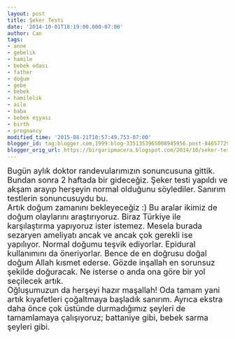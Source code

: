 ```yaml
---
layout: post
title: Şeker Testi
date: '2014-10-01T18:19:00.000-07:00'
author: Can
tags:
- anne
- gebelik
- hamile
- bebek odası
- father
- doğum
- gebe
- bebek
- hamilelik
- aile
- baba
- bebek eşyası
- birth
- pregnancy
modified_time: '2015-08-21T10:57:49.753-07:00'
blogger_id: tag:blogger.com,1999:blog-3351353965008945956.post-8465772904475525497
blogger_orig_url: https://birgaripmacera.blogspot.com/2014/10/seker-testi.html
---
```


<span style="font-size: large;">Bugün aylık doktor randevularımızın sonuncusuna gittik. Bundan sonra 2 haftada bir gideceğiz. Şeker testi yapıldı ve akşam arayıp herşeyin normal olduğunu söylediler. Sanırım testlerin sonuncusuydu bu. </span><br />
<a name='more'></a><span style="font-size: large;">Artık doğum zamanını bekleyeceğiz :) Bu aralar ikimiz de doğum olaylarını araştırıyoruz. Biraz Türkiye ile karşılaştırma yapıyoruz ister istemez. Mesela burada sezaryen ameliyatı ancak ve ancak çok gerekli ise yapılıyor. Normal doğumu teşvik ediyorlar. Epidural kullanımını da öneriyorlar. Bence de en doğrusu doğal doğum Allah kısmet ederse. Gözde inşallah en sorunsuz şekilde doğuracak. Ne isterse o anda ona göre bir yol seçilecek artık.</span><br />
<span style="font-size: large;">Oğluşumuzun da herşeyi hazır maşallah! Oda tamam yani artık kıyafetleri çoğaltmaya başladık sanırım. Ayrıca ekstra daha önce çok üstünde durmadığımız şeyleri de tamamlamaya çalışıyoruz; battaniye gibi, bebek sarma şeyleri gibi.</span>